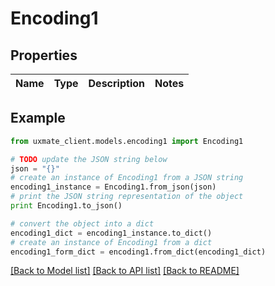# Encoding1


## Properties
Name | Type | Description | Notes
------------ | ------------- | ------------- | -------------

## Example

```python
from uxmate_client.models.encoding1 import Encoding1

# TODO update the JSON string below
json = "{}"
# create an instance of Encoding1 from a JSON string
encoding1_instance = Encoding1.from_json(json)
# print the JSON string representation of the object
print Encoding1.to_json()

# convert the object into a dict
encoding1_dict = encoding1_instance.to_dict()
# create an instance of Encoding1 from a dict
encoding1_form_dict = encoding1.from_dict(encoding1_dict)
```
[[Back to Model list]](../README.md#documentation-for-models) [[Back to API list]](../README.md#documentation-for-api-endpoints) [[Back to README]](../README.md)


